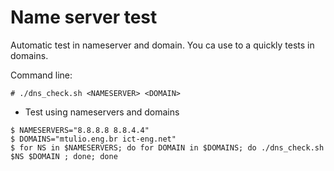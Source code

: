 
# Name server test

Automatic test in nameserver and domain. You ca use to a quickly tests in domains.


Command line:
```
# ./dns_check.sh <NAMESERVER> <DOMAIN>
```

* Test using nameservers and domains
```
$ NAMESERVERS="8.8.8.8 8.8.4.4"
$ DOMAINS="mtulio.eng.br ict-eng.net"
$ for NS in $NAMESERVERS; do for DOMAIN in $DOMAINS; do ./dns_check.sh $NS $DOMAIN ; done; done
```
